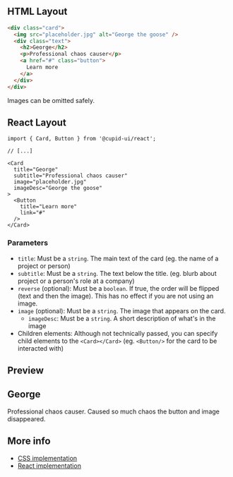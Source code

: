 ## HTML Layout
```html
<div class="card">
  <img src="placeholder.jpg" alt="George the goose" />
  <div class="text">
    <h2>George</h2>
    <p>Professional chaos causer</p>
    <a href="#" class="button">
      Learn more
    </a>
  </div>
</div>
```
Images can be omitted safely.

## React Layout
```tsx
import { Card, Button } from '@cupid-ui/react';

// [...]

<Card
  title="George"
  subtitle="Professional chaos causer"
  image="placeholder.jpg"
  imageDesc="George the goose"
>
  <Button
    title="Learn more"
    link="#"
  />
</Card>
```

### Parameters
- `title`: Must be a `string`. The main text of the card (eg. the name of a project or person)
- `subtitle`: Must be a `string`. The text below the title. (eg. blurb about project or a person's role at a company)
- `reverse` (optional): Must be a `boolean`. If true, the order will be flipped (text and then the image). This has no effect if you are not using an image. 
- `image` (optional): Must be a `string`. The image that appears on the card.
  - `imageDesc`: Must be a `string`. A short description of what's in the image
- Children elements: Although not technically passed, you can specify child elements to the `<Card></Card>` (eg. `<Button/>` for the card to be interacted with)

## Preview
<div class="card">
  <div class="text">
    <h2>George</h2>
    <p>Professional chaos causer. Caused so much chaos the button and image disappeared.</p>
  </div>
</div>

## More info
- [CSS implementation](https://github.com/designbylunar/cupid/blob/main/css/src/layout/card.css)
- [React implementation](https://github.com/designbylunar/cupid/blob/main/react/src/components/layout/card.tsx)


